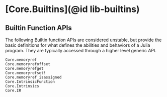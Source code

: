 # [Core.Builtins](@id lib-builtins)

## Builtin Function APIs

The following Builtin function APIs are considered unstable, but provide the basic
definitions for what defines the abilities and behaviors of a Julia program. They are
typically accessed through a higher level generic API.

```@docs
Core.memoryref
Core.memoryrefoffset
Core.memoryrefget
Core.memoryrefset!
Core.memoryref_isassigned
Core.IntrinsicFunction
Core.Intrinsics
Core.IR
```
